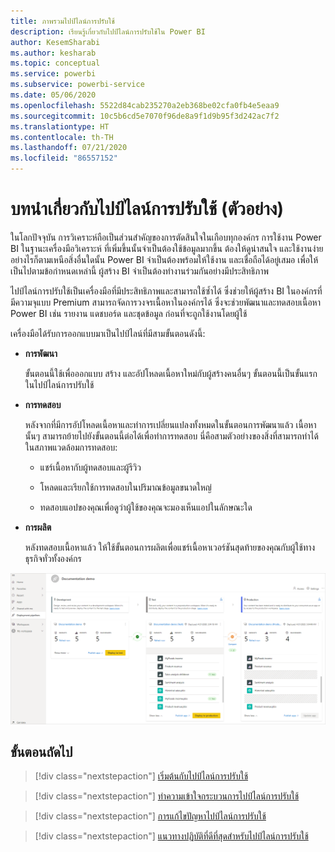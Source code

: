 ```yaml
---
title: ภาพรวมไปป์ไลน์การปรับใช้
description: เรียนรู้เกี่ยวกับไปป์ไลน์การปรับใช้ใน Power BI
author: KesemSharabi
ms.author: kesharab
ms.topic: conceptual
ms.service: powerbi
ms.subservice: powerbi-service
ms.date: 05/06/2020
ms.openlocfilehash: 5522d84cab235270a2eb368be02cfa0fb4e5eaa9
ms.sourcegitcommit: 10c5b6cd5e7070f96de8a9f1d9b95f3d242ac7f2
ms.translationtype: HT
ms.contentlocale: th-TH
ms.lasthandoff: 07/21/2020
ms.locfileid: "86557152"
---
```

# <a name="introduction-to-deployment-pipelines-preview"></a>บทนำเกี่ยวกับไปป์ไลน์การปรับใช้ (ตัวอย่าง)

ในโลกปัจจุบัน การวิเคราะห์ถือเป็นส่วนสำคัญของการตัดสินใจในเกือบทุกองค์กร การใช้งาน Power BI ในฐานะเครื่องมือวิเคราะห์ ที่เพิ่มขึ้นนั้นจำเป็นต้องใช้ข้อมูลมากขึ้น ต้องให้ดูน่าสนใจ และใช้งานง่าย อย่างไรก็ตามเหนือสิ่งอื่นใดนั้น Power BI จำเป็นต้องพร้อมให้ใช้งาน และเชื่อถือได้อยู่เสมอ เพื่อให้เป็นไปตามข้อกำหนดเหล่านี้ ผู้สร้าง BI จำเป็นต้องทำงานร่วมกันอย่างมีประสิทธิภาพ

ไปป์ไลน์การปรับใช้เป็นเครื่องมือที่มีประสิทธิภาพและสามารถใช้ซ้ำได้ ซึ่งช่วยให้ผู้สร้าง BI ในองค์กรที่มีความจุแบบ Premium สามารถจัดการวงจรเนื้อหาในองค์กรได้ ซึ่งจะช่วยพัฒนาและทดสอบเนื้อหา Power BI เช่น รายงาน แดชบอร์ด และชุดข้อมูล ก่อนที่จะถูกใช้งานโดยผู้ใช้

เครื่องมือได้รับการออกแบบมาเป็นไปป์ไลน์ที่มีสามขั้นตอนดังนี้:

* **<a name="development"></a>การพัฒนา**
    
    ขั้นตอนนี้ใช้เพื่อออกแบบ สร้าง และอัปโหลดเนื้อหาใหม่กับผู้สร้างคนอื่นๆ ขั้นตอนนี้เป็นขั้นแรกในไปป์ไลน์การปรับใช้

* **<a name="test"></a>การทดสอบ**

    หลังจากที่มีการอัปโหลดเนื้อหาและทำการเปลี่ยนแปลงทั้งหมดในขั้นตอนการพัฒนาแล้ว เนื้อหานั้นๆ สามารถย้ายไปยังขั้นตอนนี้ต่อได้เพื่อทำการทดสอบ นี่คือสามตัวอย่างของสิ่งที่สามารถทำได้ในสภาพแวดล้อมการทดสอบ:

    * แชร์เนื้อหากับผู้ทดสอบและผู้รีวิว

    * โหลดและเรียกใช้การทดสอบในปริมาณข้อมูลขนาดใหญ่

    * ทดสอบแอปของคุณเพื่อดูว่าผู้ใช้ของคุณจะมองเห็นแอปในลักษณะใด

* **<a name="production"></a>การผลิต**

    หลังทดสอบเนื้อหาแล้ว ให้ใช้ขั้นตอนการผลิตเพื่อแชร์เนื้อหาเวอร์ชันสุดท้ายของคุณกับผู้ใช้ทางธุรกิจทั่วทั้งองค์กร

![สกรีนช็อตของไปป์ไลน์การปรับใช้งานที่มีทั้งสามขั้นตอน ได้แก่ การพัฒนา การทดสอบและการผลิต การเพิ่มข้อมูล](media/deployment-pipelines-overview/deployment-pipelines.png)

## <a name="next-steps"></a>ขั้นตอนถัดไป

>[!div class="nextstepaction"]
>[เริ่มต้นกับไปป์ไลน์การปรับใช้](deployment-pipelines-get-started.md)

>[!div class="nextstepaction"]
>[ทำความเข้าใจกระบวนการไปป์ไลน์การปรับใช้](deployment-pipelines-process.md)

>[!div class="nextstepaction"]
>[การแก้ไขปัญหาไปป์ไลน์การปรับใช้](deployment-pipelines-troubleshooting.md)

>[!div class="nextstepaction"]
>[แนวทางปฏิบัติที่ดีที่สุดสำหรับไปป์ไลน์การปรับใช้](deployment-pipelines-best-practices.md)